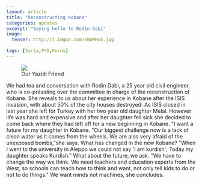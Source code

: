 ```yaml
---
layout: article
title: "Reconstructing Kobane"
categories: updates
excerpt: "Saying hello to Rodin Dabi"
image:
  teaser: http://i.imgur.com/EBoMHUS.jpg
  
tags: [Syria,PYD,Kurds]
---
```


<figure>
	<a href="http://i.imgur.com/EBoMHUS.jpg"><img src="http://i.imgur.com/EBoMHUS.jpg"></a>
	<figcaption>Our Yazidi Friend</figcaption>
</figure>

We had tea and conversation with Rodin Dabi, a 25 year old civil engineer, who is co-présiding over the committee in charge of the reconstruction of Kobane. 
She reveals to us about her experience in Kobane after the ISIS invasion, with about 50% of the city houses destroyed. 
As ISIS closed in last year she left for Turkey with her two year old daughter Melal. 
However life was hard and expensive and after her daughter fell sick she decided to come back where they had left off for a new beginning in Kobane. 
"I want a future for my daughter in Kobane. "Our biggest challenge now is a lack of clean water as it comes from the wheels. 
We are also very afraid of the unexposed bombs,"she says. What has changed in the new Kobane? "When I went to the university in Aleppo we could not say 'I am kurdish';
Today my daughter speaks Kurdish." What about the future, we ask. "We have to change the way we think. We need teachers and education experts from the West, 
so schools can teach how to think and want, not only tell kids to do or not to do things." We want minds not machines, she concludes.
